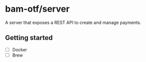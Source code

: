 # bam-otf/server

A server that exposes a REST API to create and manage payments.

## Getting started

- [ ] Docker
- [ ] Brew
